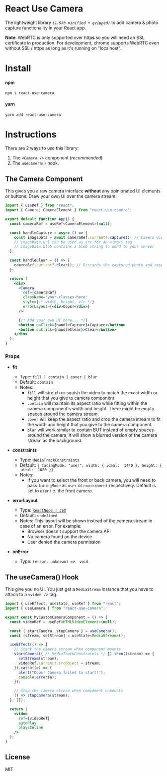 # React Use Camera

The lightweight library _`(1.9kb minified + gzipped)`_ to add camera & photo capture functionality in your React app.

**Note**: WebRTC is only supported over http**s** so you will need an SSL certificate in production. For development, chrome supports WebRTC even without SSL / https as long as it's running on "localhost".

# Install

#### npm

    npm i react-use-camera

#### yarn

    yarn add react-use-camera

# Instructions

There are 2 ways to use this library:

1. The `<Camera />` component (_recommended_)
2. The `useCamera()` hook.

## The Camera Component

This gives you a raw camera interface **without** any opinionated UI elements or buttons. Draw your own UI over the camera stream.

```jsx
import { useRef } from "react";
import { Camera, CameraElement } from "react-use-camera";

export default function App() {
  const cameraRef = useRef<CameraElement>(null);

  const handleCapture = async () => {
    const imageData = await cameraRef.current?.capture(); // Camera view will pause after capture
    // imageData.url can be used as src for an <img/> tag
    // imageData.blob contains a blob string to send to your server
  };

  const handleClear = () => {
    cameraRef.current?.clear(); // Discards the captured photo and resumes the camera view
  };

  return (
    <div>
      <Camera
        ref={cameraRef}
        className="your-classes-here"
        style={/* width, height, etc */}
        errorLayout={<div>Oops!</div>}
      />

      {/* Add your own UI here... */}
      <button onClick={handleCapture}>Capture</button>
      <button onClick={handleClear}>Clear</button>
    </div>
  );
}
```

### Props

- **fit**

  - Type: `fill | contain | cover | blur`
  - Default: `contain`
  - Notes:
    - `fill` will stretch or squish the video to match the exact width or height that you give to camera component
    - `contain` will maintain its aspect ratio while fitting within the camera component's width and height. There might be empty spaces around the camera stream.
    - `cover` will keep the aspect ratio and crop the camera stream to fit the width and height that you give to the camera component.
    - `blur` will work similar to contain BUT instead of empty spaces around the camera, it will show a blurred version of the camera stream as the background.

- **constraints**

  - Type: [`MediaTrackConstraints`](https://developer.mozilla.org/en-US/docs/Web/API/MediaTrackConstraints)
  - Default: `{ facingMode: "user", width: { ideal:  1440 }, height: { ideal:  1080 }}`
  - Notes:
    - If you want to select the front or back camera, you will need to pass `facingMode` as `user` or `environment` respectively. Default is set to `user` i.e. the front camera.

- **errorLayout**

  - Type: [`ReactNode | JSX`](https://reactnative.dev/docs/react-node)
  - Default: `undefined`
  - Notes: This layout will be shown instead of the camera stream in case of an error. For example:
    - Browser doesn't support the camera API
    - No camera found on the device
    - User denied the camera permission

- **onError**
  - Type: `(error: unknown) =>  void`

## The useCamera() Hook

This give you no UI. You just get a `MediaStream` instance that you have to attach to a `<video />` tag.

```jsx
import { useEffect, useState, useRef } from "react";
import { useCamera } from "react-use-camera";

export const MyCustomCameraComponent = () => {
  const videoRef = useRef<HTMLVideoElement>(null);

  const { startCamera, stopCamera } = useCamera();
  const [stream, setStream] = useState<MediaStream>();

  useEffect(() => {
    // Start the camera stream when component mounts
    startCamera({ /* MediaTrackConstraints */ }).then((stream) => {
      setStream(stream);
      videoRef.current!.srcObject = stream;
    }).catch((e) => {
      alert("Oops! Camera failed to start!");
      console.error(e);
    });

    // Stop the camera stream when component unmounts
    () => stopCamera(stream);
  }, []);

  return (
    <video
      ref={videoRef}
      autoPlay
      playsInline
    />
  );
}
```

## License

MIT
